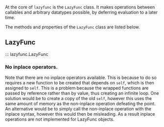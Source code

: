 At the core of `lazyfunc` is the `LazyFunc` class. It makes operations
between callables and arbitrary datatypes possible, by deferring evaluation
to a later time.

The methods and properties of the `LazyFunc` class are listed below.

## LazyFunc

::: lazyfunc.LazyFunc

### No inplace operators.

Note that there are no inplace operators available. This is because to do so requires
a new function to be created that depends on `self`,
which is then assigned to `self`. This is a problem because the wrapped functions are passed by reference rather
than by value, thus creating an infinite loop. One solution would be to create a copy of the old `self`, however this uses the same amount of
memory as the non-inplace operation defeating the point. An alternative would be to simply call the non-inplace
operation with the inplace syntax, however this would then be misleading. As a result inplace operations are not
implemented for LazyFunc objects.